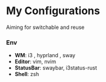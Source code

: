 # My Configurations
Aiming for switchable and reuse

### Env
- **WM**: i3 , hyprland , sway
- **Editor**: vim, nvim
- **StatusBar**: swaybar, i3status-rust
- **Shell**: zsh
